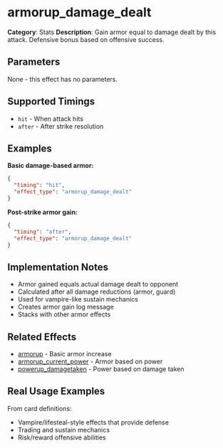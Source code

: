 # armorup_damage_dealt

**Category**: Stats
**Description**: Gain armor equal to damage dealt by this attack. Defensive bonus based on offensive success.

## Parameters

None - this effect has no parameters.

## Supported Timings

- `hit` - When attack hits
- `after` - After strike resolution

## Examples

**Basic damage-based armor:**
```json
{
  "timing": "hit",
  "effect_type": "armorup_damage_dealt"
}
```

**Post-strike armor gain:**
```json
{
  "timing": "after",
  "effect_type": "armorup_damage_dealt"
}
```

## Implementation Notes

- Armor gained equals actual damage dealt to opponent
- Calculated after all damage reductions (armor, guard)
- Used for vampire-like sustain mechanics
- Creates armor gain log message
- Stacks with other armor effects

## Related Effects

- [armorup](armorup.md) - Basic armor increase
- [armorup_current_power](armorup_current_power.md) - Armor based on power
- [powerup_damagetaken](../stats/powerup_damagetaken.md) - Power based on damage taken

## Real Usage Examples

From card definitions:
- Vampire/lifesteal-style effects that provide defense
- Trading and sustain mechanics
- Risk/reward offensive abilities